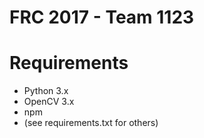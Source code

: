 # FRC 2017 - Team 1123

Requirements
========

* Python 3.x
* OpenCV 3.x
* npm
* (see requirements.txt for others)
